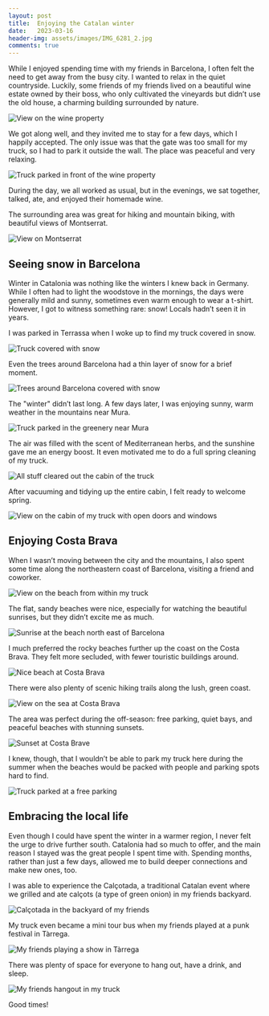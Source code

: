 ```yaml
---
layout: post
title:  Enjoying the Catalan winter
date:   2023-03-16
header-img: assets/images/IMG_6281_2.jpg
comments: true
---
```


While I enjoyed spending time with my friends in Barcelona, I often felt the need to get away from the busy city. I wanted to relax in the quiet countryside. Luckily, some friends of my friends lived on a beautiful wine estate owned by their boss, who only cultivated the vineyards but didn’t use the old house, a charming building surrounded by nature.

![View on the wine property](/assets/images/IMG_6293.jpg)

We got along well, and they invited me to stay for a few days, which I happily accepted. The only issue was that the gate was too small for my truck, so I had to park it outside the wall. The place was peaceful and very relaxing.

![Truck parked in front of the wine property](/assets/images/IMG_6281_2.jpg)

During the day, we all worked as usual, but in the evenings, we sat together, talked, ate, and enjoyed their homemade wine.

The surrounding area was great for hiking and mountain biking, with beautiful views of Montserrat.

![View on Montserrat](/assets/images/IMG_6295.jpg)

## Seeing snow in Barcelona

Winter in Catalonia was nothing like the winters I knew back in Germany. While I often had to light the woodstove in the mornings, the days were generally mild and sunny, sometimes even warm enough to wear a t-shirt. However, I got to witness something rare: snow! Locals hadn’t seen it in years.

I was parked in Terrassa when I woke up to find my truck covered in snow.

![Truck covered with snow](/assets/images/IMG_6351.jpg)

Even the trees around Barcelona had a thin layer of snow for a brief moment.

![Trees around Barcelona covered with snow](/assets/images/IMG_6354.jpg)

The "winter" didn’t last long. A few days later, I was enjoying sunny, warm weather in the mountains near Mura.

![Truck parked in the greenery near Mura](/assets/images/IMG_6468_2.jpg)

The air was filled with the scent of Mediterranean herbs, and the sunshine gave me an energy boost. It even motivated me to do a full spring cleaning of my truck.

![All stuff cleared out the cabin of the truck](/assets/images/IMG_6459.jpg)

After vacuuming and tidying up the entire cabin, I felt ready to welcome spring.

![View on the cabin of my truck with open doors and windows](/assets/images/IMG_6458.jpg)

## Enjoying Costa Brava

When I wasn’t moving between the city and the mountains, I also spent some time along the northeastern coast of Barcelona, visiting a friend and coworker.

![View on the beach from within my truck](/assets/images/IMG_6547_2.jpg)

The flat, sandy beaches were nice, especially for watching the beautiful sunrises, but they didn’t excite me as much.

![Sunrise at the beach north east of Barcelona](/assets/images/IMG_6546_2.jpg)

I much preferred the rocky beaches further up the coast on the Costa Brava. They felt more secluded, with fewer touristic buildings around.

![Nice beach at Costa Brava](/assets/images/IMG_6485.jpg)

There were also plenty of scenic hiking trails along the lush, green coast.

![View on the sea at Costa Brava](/assets/images/IMG_6512.jpg)

The area was perfect during the off-season: free parking, quiet bays, and peaceful beaches with stunning sunsets.

![Sunset at Costa Brave](/assets/images/IMG_6500.jpg)

I knew, though, that I wouldn’t be able to park my truck here during the summer when the beaches would be packed with people and parking spots hard to find.

![Truck parked at a free parking](/assets/images/IMG_6524.jpg)

## Embracing the local life

Even though I could have spent the winter in a warmer region, I never felt the urge to drive further south. Catalonia had so much to offer, and the main reason I stayed was the great people I spent time with. Spending months, rather than just a few days, allowed me to build deeper connections and make new ones, too.

I was able to experience the Calçotada, a traditional Catalan event where we grilled and ate calçots (a type of green onion) in my friends backyard.

![Calçotada in the backyard of my friends](/assets/images/IMG_6347.jpg)

My truck even became a mini tour bus when my friends played at a punk festival in Tàrrega.

![My friends playing a show in Tàrrega](/assets/images/IMG_6378.jpg)

There was plenty of space for everyone to hang out, have a drink, and sleep.

![My friends hangout in my truck](/assets/images/IMG_6386.jpg)

Good times! 